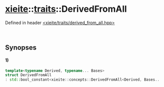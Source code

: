 # [xieite](../../xieite.md)\:\:[traits](../../traits.md)\:\:DerivedFromAll
Defined in header [<xieite/traits/derived_from_all.hpp>](../../../include/xieite/traits/derived_from_all.hpp)

&nbsp;

## Synopses
#### 1)
```cpp
template<typename Derived, typename... Bases>
struct DerivedFromAll
: std::bool_constant<xieite::concepts::DerivedFromAll<Derived, Bases...>> {};
```
